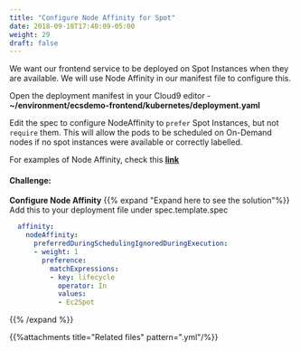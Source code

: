 ```yaml
---
title: "Configure Node Affinity for Spot"
date: 2018-09-18T17:40:09-05:00
weight: 29
draft: false
---
```


We want our frontend service to be deployed on Spot Instances when they are available. We will use Node Affinity in our manifest file to configure this.

Open the deployment manifest in your Cloud9 editor - **~/environment/ecsdemo-frontend/kubernetes/deployment.yaml**

Edit the spec to configure NodeAffinity to `prefer` Spot Instances, but not `require` them. This will allow the pods to be scheduled on On-Demand nodes if no spot instances were available or correctly labelled.

For examples of Node Affinity, check this [**link**](https://kubernetes.io/docs/concepts/configuration/assign-pod-node/#affinity-and-anti-affinity)

#### Challenge:
**Configure Node Affinity**
{{% expand "Expand here to see the solution"%}}
Add this to your deployment file under spec.template.spec

```yaml
  affinity:
    nodeAffinity:
      preferredDuringSchedulingIgnoredDuringExecution:
      - weight: 1
        preference:
          matchExpressions:
          - key: lifecycle
            operator: In
            values:
            - Ec2Spot
```

{{% /expand %}}

{{%attachments title="Related files" pattern=".yml"/%}}